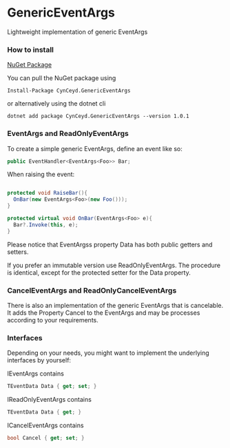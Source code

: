 # GenericEventArgs
Lightweight implementation of generic EventArgs

### How to install

[NuGet Package](https://www.nuget.org/packages/CynCeyd.GenericEventArgs/)

You can pull the NuGet package using 

```
Install-Package CynCeyd.GenericEventArgs
```

or alternatively using the dotnet cli

```
dotnet add package CynCeyd.GenericEventArgs --version 1.0.1
```

### EventArgs<TEventData> and ReadOnlyEventArgs<TEventData>
To create a simple generic EventArgs<TEventData>, define an event like so:

```csharp
public EventHandler<EventArgs<Foo>> Bar;
```

When raising the event:

```csharp

protected void RaiseBar(){
  OnBar(new EventArgs<Foo>(new Foo()));
}

protected virtual void OnBar(EventArgs<Foo> e){
  Bar?.Invoke(this, e);
}

```

Please notice that EventArgs<TEventData>s property Data has both public getters and setters. 

If you prefer an immutable version use ReadOnlyEventArgs<TEventData>. The procedure is identical, except for the protected setter for the Data property.

### CancelEventArgs<TEventData> and ReadOnlyCancelEventArgs<TEventData>

There is also an implementation of the generic EventArgs that is cancelable. It adds the Property Cancel to the EventArgs and may be processes according to your requirements.

### Interfaces

Depending on your needs, you might want to implement the underlying interfaces by yourself:

IEventArgs<TEventData> contains 
  
```csharp 
TEventData Data { get; set; } 
```

IReadOnlyEventArgs<TEventData> contains 
```csharp 
TEventData Data { get; }   
```
  
ICancelEventArgs<TEventData> contains 
```csharp 
bool Cancel { get; set; } 
```
